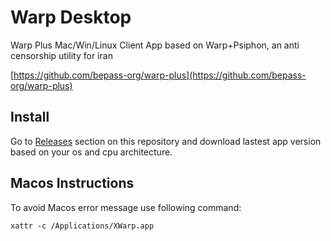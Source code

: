 # Warp Desktop

Warp Plus Mac/Win/Linux Client App based on Warp+Psiphon, an anti censorship utility for iran

[https://github.com/bepass-org/warp-plus](https://github.com/bepass-org/warp-plus)


## Install

Go to [Releases](https://github.com/bahmanworld/xwarp-desktop/releases) section on this repository and download lastest app version based on your os and cpu architecture.

## Macos Instructions

To avoid Macos error message use following command:

`xattr -c /Applications/XWarp.app`

